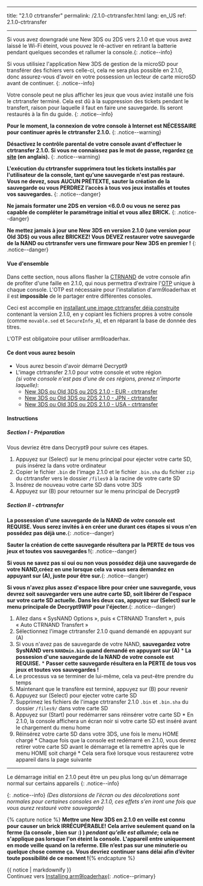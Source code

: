 * * *

title: "2.1.0 ctrtransfer" permalink: /2.1.0-ctrtransfer.html lang: en_US ref: 2.1.0-ctrtransfer

* * *

Si vous avez downgradé une New 3DS ou 2DS vers 2.1.0 et que vous avez laissé le Wi-Fi éteint, vous pouvez le ré-activer en retirant la batterie pendant quelques secondes et rallumer la console.{: .notice--info}

Si vous utilisiez l'application New 3DS de gestion de la microSD pour transférer des fichiers vers celle-ci, cela ne sera plus possible en 2.1.0, donc assurez-vous d'avoir en votre possession un lecteur de carte microSD avant de continuer. {: .notice--info}

Votre console peut ne plus afficher les jeux que vous aviez installé une fois le ctrtransfer terminé. Cela est dû à la suppression des tickets pendant le transfert, raison pour laquelle il faut en faire une sauvegarde. Ils seront restaurés à la fin du guide. {: .notice--info}

**Pour le moment, la connexion de votre console à Internet est NÉCESSAIRE pour continuer après le ctrtransfer 2.1.0.** {: .notice--warning}

**Désactivez le contrôle parental de votre console avant d'effectuer le ctrtransfer 2.1.0. Si vous ne connaissez pas le mot de passe, regardez [ce site](https://mkey.salthax.org/) (en anglais).** {: .notice--warning}

**L'exécution du ctrtransfer supprimera tout les tickets installés par l'utilisateur de la console, tant qu'une sauvegarde n'est pas restauré. Vous ne devez, sous AUCUN PRÉTEXTE, sauter la création de la sauvegarde ou vous PERDREZ l’accès à tous vos jeux installés et toutes vos sauvegardes.** {: .notice--danger}

**Ne jamais formater une 2DS en version <6.0.0 ou vous ne serez pas capable de compléter le paramétrage initial et vous allez BRICK.** {: .notice--danger}

**Ne mettez jamais à jour une New 3DS en version 2.1.0 (une version pour Old 3DS) ou vous allez BRICKEZ! Vous DEVEZ restaurer votre sauvegarde de la NAND ou ctrtransfer vers une firmware pour New 3DS en premier !** {: .notice--danger}

#### Vue d'ensemble

Dans cette section, nous allons flasher la [CTRNAND](https://www.3dbrew.org/wiki/Flash_Filesystem#CTR_partition) de votre console afin de profiter d'une faille en 2.1.0, qui nous permettra d'extraire l'[OTP](otp-info) unique à chaque console. L'OTP est nécessaire pour l'installation d'arm9loaderhax et il est **impossible** de le partager entre différentes consoles.

Ceci est accomplie en [installant une image ctrtransfer déja construite](https://www.reddit.com/r/3dshacks/comments/4zhe4a/) contenant la version 2.1.0, en y copiant les fichiers propres à votre console (comme `movable.sed` et `SecureInfo_A`), et en réparant la base de donnée des titres.

L'OTP est obligatoire pour utiliser arm9loaderhax.

#### Ce dont vous aurez besoin

* Vous aurez besoin d'avoir démarré Decrypt9
* L'image ctrtransfer 2.1.0 pour votre console et votre région  
    *(si votre console n'est pas d'une de ces régions, prenez n'importe laquelle)*: 
    * [New 3DS ou Old 3DS ou 2DS 2.1.0 - EUR - ctrtransfer](magnet:?xt=urn:btih:89acc9c1b488b8b38251de0ddf07975d6bd354a1&dn=2.1.0-4E%5Fctrtransfer%5Fo3ds.zip&tr=udp%3A%2F%2Ftracker.coppersurfer.tk%3A6969%2Fannounce&tr=udp%3A%2F%2Ftracker.opentrackr.org%3A1337%2Fannounce&tr=http%3A%2F%2Ftracker.opentrackr.org%3A1337%2Fannounce&tr=udp%3A%2F%2Fzer0day.ch%3A1337%2Fannounce&tr=udp%3A%2F%2Ftracker.leechers-paradise.org%3A6969%2Fannounce&tr=http%3A%2F%2Fexplodie.org%3A6969%2Fannounce&tr=udp%3A%2F%2Fexplodie.org%3A6969%2Fannounce&tr=udp%3A%2F%2F9.rarbg.com%3A2710%2Fannounce&tr=udp%3A%2F%2Fp4p.arenabg.com%3A1337%2Fannounce&tr=http%3A%2F%2Fp4p.arenabg.com%3A1337%2Fannounce&tr=udp%3A%2F%2Ftracker.aletorrenty.pl%3A2710%2Fannounce&tr=http%3A%2F%2Ftracker.aletorrenty.pl%3A2710%2Fannounce&tr=http%3A%2F%2Ftracker1.wasabii.com.tw%3A6969%2Fannounce&tr=http%3A%2F%2Ftracker.baravik.org%3A6970%2Fannounce&tr=http%3A%2F%2Ftracker.tfile.me%2Fannounce&tr=udp%3A%2F%2Ftorrent.gresille.org%3A80%2Fannounce&tr=http%3A%2F%2Ftorrent.gresille.org%2Fannounce&tr=udp%3A%2F%2Ftracker.yoshi210.com%3A6969%2Fannounce&tr=udp%3A%2F%2Ftracker.tiny-vps.com%3A6969%2Fannounce&tr=udp%3A%2F%2Ftracker.filetracker.pl%3A8089%2Fannounce) 
    * [New 3DS ou Old 3DS ou 2DS 2.1.0 - JPN - ctrtransfer](magnet:?xt=urn:btih:3dbb9c9c85a33c6242f424dcbaebcacdd8a5912b&dn=2.1.0-4J%5Fctrtransfer%5Fo3ds.zip&tr=udp%3A%2F%2Ftracker.coppersurfer.tk%3A6969%2Fannounce&tr=udp%3A%2F%2Ftracker.opentrackr.org%3A1337%2Fannounce&tr=http%3A%2F%2Ftracker.opentrackr.org%3A1337%2Fannounce&tr=udp%3A%2F%2Fzer0day.ch%3A1337%2Fannounce&tr=udp%3A%2F%2Ftracker.leechers-paradise.org%3A6969%2Fannounce&tr=http%3A%2F%2Fexplodie.org%3A6969%2Fannounce&tr=udp%3A%2F%2Fexplodie.org%3A6969%2Fannounce&tr=udp%3A%2F%2F9.rarbg.com%3A2710%2Fannounce&tr=udp%3A%2F%2Fp4p.arenabg.com%3A1337%2Fannounce&tr=http%3A%2F%2Fp4p.arenabg.com%3A1337%2Fannounce&tr=udp%3A%2F%2Ftracker.aletorrenty.pl%3A2710%2Fannounce&tr=http%3A%2F%2Ftracker.aletorrenty.pl%3A2710%2Fannounce&tr=http%3A%2F%2Ftracker1.wasabii.com.tw%3A6969%2Fannounce&tr=http%3A%2F%2Ftracker.baravik.org%3A6970%2Fannounce&tr=http%3A%2F%2Ftracker.tfile.me%2Fannounce&tr=udp%3A%2F%2Ftorrent.gresille.org%3A80%2Fannounce&tr=http%3A%2F%2Ftorrent.gresille.org%2Fannounce&tr=udp%3A%2F%2Ftracker.yoshi210.com%3A6969%2Fannounce&tr=udp%3A%2F%2Ftracker.tiny-vps.com%3A6969%2Fannounce&tr=udp%3A%2F%2Ftracker.filetracker.pl%3A8089%2Fannounce) 
    * [New 3DS ou Old 3DS ou 2DS 2.1.0 - USA - ctrtransfer](magnet:?xt=urn:btih:1609ce9ee7b0ed9b6dea0b3e7cca4fc52dad6ff4&dn=2.1.0-4U%5Fctrtransfer%5Fo3ds.zip&tr=udp%3A%2F%2Ftracker.coppersurfer.tk%3A6969%2Fannounce&tr=udp%3A%2F%2Ftracker.opentrackr.org%3A1337%2Fannounce&tr=http%3A%2F%2Ftracker.opentrackr.org%3A1337%2Fannounce&tr=udp%3A%2F%2Fzer0day.ch%3A1337%2Fannounce&tr=udp%3A%2F%2Ftracker.leechers-paradise.org%3A6969%2Fannounce&tr=http%3A%2F%2Fexplodie.org%3A6969%2Fannounce&tr=udp%3A%2F%2Fexplodie.org%3A6969%2Fannounce&tr=udp%3A%2F%2F9.rarbg.com%3A2710%2Fannounce&tr=udp%3A%2F%2Fp4p.arenabg.com%3A1337%2Fannounce&tr=http%3A%2F%2Fp4p.arenabg.com%3A1337%2Fannounce&tr=udp%3A%2F%2Ftracker.aletorrenty.pl%3A2710%2Fannounce&tr=http%3A%2F%2Ftracker.aletorrenty.pl%3A2710%2Fannounce&tr=http%3A%2F%2Ftracker1.wasabii.com.tw%3A6969%2Fannounce&tr=http%3A%2F%2Ftracker.baravik.org%3A6970%2Fannounce&tr=http%3A%2F%2Ftracker.tfile.me%2Fannounce&tr=udp%3A%2F%2Ftorrent.gresille.org%3A80%2Fannounce&tr=http%3A%2F%2Ftorrent.gresille.org%2Fannounce&tr=udp%3A%2F%2Ftracker.yoshi210.com%3A6969%2Fannounce&tr=udp%3A%2F%2Ftracker.tiny-vps.com%3A6969%2Fannounce&tr=udp%3A%2F%2Ftracker.filetracker.pl%3A8089%2Fannounce)

#### Instructions

##### Section I - Préparation

Vous devriez être dans Decrypt9 pour suivre ces étapes.

  1. Appuyez sur (Select) sur le menu principal pour ejecter votre carte SD, puis insérez la dans votre ordinateur
  2. Copier le fichier `.bin` de l'image 2.1.0 et le fichier `.bin.sha` du fichier `zip` du ctrtransfer vers le dossier `/files9` à la racine de votre carte SD
  3. Insérez de nouveau votre carte SD dans votre 3DS
  4. Appuyez sur (B) pour retourner sur le menu principal de Decrypt9

##### Section II - ctrtransfer

**La possession d'une sauvegarde de la NAND de *votre* console est REQUISE. Vous serez invités à en créer une durant ces étapes si vous n'en possédez pas déjà une.**{: .notice--danger}

**Sauter la création de cette sauvegarde résultera par la PERTE de tous vos jeux et toutes vos sauvegardes !**{: .notice--danger}

**Si vous ne savez pas si oui ou non vous possédez déjà une sauvegarde de votre NAND,créez en une lorsque cela va vous sera demandez en appuyant sur (A), juste pour être sur.**{: .notice--danger}

**Si vous n'avez plus assez d'espace libre pour créer une sauvegarde, vous devrez soit sauvegarder vers une autre carte SD, soit libérer de l'espace sur votre carte SD actuelle. Dans les deux cas, appuyez sur (Select) sur le menu principale de Decrypt9WIP pour l'éjecter.**{: .notice--danger}

  1. Allez dans « SysNAND Options », puis « CTRNAND Transfert », puis « Auto CTRNAND Transfert »
  2. Sélectionnez l'image ctrtransfer 2.1.0 quand demandé en appuyant sur (A)
  3. Si vous n'avez pas de sauvegarde de votre NAND, **sauvegardez votre SysNAND vers `NANDmin.bin` quand demandé en appuyant sur (A)** 
    * **La possesion d'une sauvegarde de la NAND de *votre* console est REQUISE.**
    * **Passer cette sauvegarde résultera en la PERTE de tous vos jeux et toutes vos sauvegardes !**
  4. Le processus va se terminer de lui-même, cela va peut-être prendre du temps
  5. Maintenant que le transfère est terminé, appuyez sur (B) pour revenir
  6. Appuyez sur (Select) pour ejecter votre carte SD
  7. Supprimez les fichiers de l'image ctrtransfer 2.1.0 `.bin` et `.bin.sha` du dossier `/files9/` dans votre carte SD
  8. Appuyez sur (Start) pour redémarrer sans réinsérer votre carte SD 
    * En 2.1.0, la console affichera un écran noir si votre carte SD est inséré avant le chargement du menu home
  9. Réinsérez votre carte SD dans votre 3DS, une fois le menu HOME chargé 
    * Chaque fois que la console est redémarré en 2.1.0, vous devrez retirer votre carte SD avant le démarrage et la remettre après que le menu HOME soit chargé
    * Cela sera fixé lorsque vous restaurerez votre appareil dans la page suivante

* * *

Le démarrage initial en 2.1.0 peut être un peu plus long qu'un démarrage normal sur certains appareils {: .notice--info}

{: .notice--info} *(Des distorsions de l’écran ou des décolorations sont normales pour certaines consoles en 2.1.0, ces effets s'en iront une fois que vous aurez restauré votre sauvegarde)*

{% capture notice %} **Mettre une New 3DS en 2.1.0 en veille est connu pour causer un brick IRRÉCUPÉRABLE!** **Cela arrive seulement quand on la ferme (la console , bien sur :) ) *pendant qu'elle est allumée*; cela ne s'applique pas lorsque l'on éteint la console.** **L'appareil entre uniquement en mode veille quand on la referme. Elle n’est pas sur une minuterie ou quelque chose comme ça.** **Vous devriez continuer sans délai afin d’éviter toute possibilité de ce moment !**{% endcapture %}<div class="notice--danger">{{ notice | markdownify }}</div>Continuez vers [Installing arm9loaderhax](installing-arm9loaderhax){: .notice--primary}